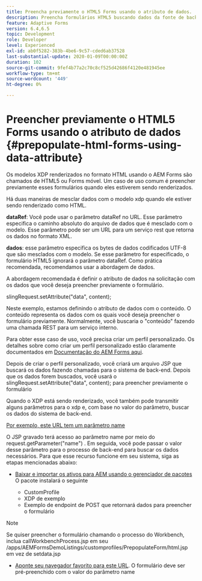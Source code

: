```yaml
---
title: Preencha previamente o HTML5 Forms usando o atributo de dados.
description: Preencha formulários HTML5 buscando dados da fonte de back-end.
feature: Adaptive Forms
version: 6.4,6.5
topic: Development
role: Developer
level: Experienced
exl-id: ab0f5282-383b-4be6-9c57-cded6ab37528
last-substantial-update: 2020-01-09T00:00:00Z
duration: 102
source-git-commit: 9fef4b77a2c70c8cf525d42686f4120e481945ee
workflow-type: tm+mt
source-wordcount: '449'
ht-degree: 0%

---
```


# Preencher previamente o HTML5 Forms usando o atributo de dados {#prepopulate-html-forms-using-data-attribute}


Os modelos XDP renderizados no formato HTML usando o AEM Forms são chamados de HTML5 ou Forms móvel. Um caso de uso comum é preencher previamente esses formulários quando eles estiverem sendo renderizados.

Há duas maneiras de mesclar dados com o modelo xdp quando ele estiver sendo renderizado como HTML.

**dataRef**: Você pode usar o parâmetro dataRef no URL. Esse parâmetro especifica o caminho absoluto do arquivo de dados que é mesclado com o modelo. Esse parâmetro pode ser um URL para um serviço rest que retorna os dados no formato XML.

**dados**: esse parâmetro especifica os bytes de dados codificados UTF-8 que são mesclados com o modelo. Se esse parâmetro for especificado, o formulário HTML5 ignorará o parâmetro dataRef. Como prática recomendada, recomendamos usar a abordagem de dados.

A abordagem recomendada é definir o atributo de dados na solicitação com os dados que você deseja preencher previamente o formulário.

slingRequest.setAttribute(&quot;data&quot;, content);

Neste exemplo, estamos definindo o atributo de dados com o conteúdo. O conteúdo representa os dados com os quais você deseja preencher o formulário previamente. Normalmente, você buscaria o &quot;conteúdo&quot; fazendo uma chamada REST para um serviço interno.

Para obter esse caso de uso, você precisa criar um perfil personalizado. Os detalhes sobre como criar um perfil personalizado estão claramente documentados em [Documentação do AEM Forms aqui](https://helpx.adobe.com/aem-forms/6/html5-forms/custom-profile.html).

Depois de criar o perfil personalizado, você criará um arquivo JSP que buscará os dados fazendo chamadas para o sistema de back-end. Depois que os dados forem buscados, você usará o slingRequest.setAttribute(&quot;data&quot;, content); para preencher previamente o formulário

Quando o XDP está sendo renderizado, você também pode transmitir alguns parâmetros para o xdp e, com base no valor do parâmetro, buscar os dados do sistema de back-end.

[Por exemplo, este URL tem um parâmetro name](http://localhost:4502/content/dam/formsanddocuments/PrepopulateMobileForm.xdp/jcr:content?name=john)

O JSP gravado terá acesso ao parâmetro name por meio do request.getParameter(&quot;name&quot;) . Em seguida, você pode passar o valor desse parâmetro para o processo de back-end para buscar os dados necessários.
Para que esse recurso funcione em seu sistema, siga as etapas mencionadas abaixo:

* [Baixar e importar os ativos para AEM usando o gerenciador de pacotes](assets/prepopulatemobileform.zip)
O pacote instalará o seguinte

   * CustomProfile
   * XDP de exemplo
   * Exemplo de endpoint de POST que retornará dados para preencher o formulário

>[!NOTE]
>
>Se quiser preencher o formulário chamando o processo do Workbench, inclua callWorkbenchProcess.jsp em seu /apps/AEMFormsDemoListings/customprofiles/PrepopulateForm/html.jsp em vez de setdata.jsp

* [Aponte seu navegador favorito para este URL](http://localhost:4502/content/dam/formsanddocuments/PrepopulateMobileForm.xdp/jcr:content?name=Adobe%20Systems). O formulário deve ser pré-preenchido com o valor do parâmetro name
